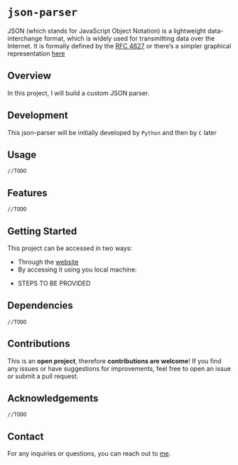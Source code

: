 # `json-parser`

JSON (which stands for JavaScript Object Notation) is a lightweight data-interchange format, which is widely used for transmitting data over the Internet. It is formally defined by the [RFC 4627](https://datatracker.ietf.org/doc/html/rfc4627) or there’s a simpler graphical representation [here](https://www.json.org/json-en.html)

## Overview
In this project, I will build a custom JSON parser.

## Development
This json-parser will be initially developed by `Python` and then by `C` later 

## Usage
`//TODO`

## Features
`//TODO`

## Getting Started
This project can be accessed in two ways:
* Through the [website]("http://markkimotho.github.io/json-parser/")
* By accessing it using you local machine:
- STEPS TO BE PROVIDED


## Dependencies
`//TODO`

## Contributions
This is an **open project**, therefore **contributions are welcome**! If you find any issues or have suggestions for improvements, feel free to open an issue or submit a pull request.

## Acknowledgements
`//TODO`

## Contact 
For any inquiries or questions, you can reach out to [me](mailto:kimothomark93@gmail.com).
